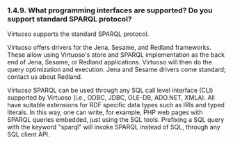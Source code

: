 <div>

<div>

<div>

<div>

### 1.4.9. What programming interfaces are supported? Do you support standard SPARQL protocol?

</div>

</div>

</div>

Virtuoso supports the standard SPARQL protocol.

Virtuoso offers drivers for the Jena, Sesame, and Redland frameworks.
These allow using Virtuoso's store and SPARQL implementation as the back
end of Jena, Sesame, or Redland applications. Virtuoso will then do the
query optimization and execution. Jena and Sesame drivers come standard;
contact us about Redland.

Virtuoso SPARQL can be used through any SQL call level interface (CLI)
supported by Virtuoso (i.e., ODBC, JDBC, OLE-DB, ADO.NET, XMLA). All
have suitable extensions for RDF specific data types such as IRIs and
typed literals. In this way, one can write, for example, PHP web pages
with SPARQL queries embedded, just using the SQL tools. Prefixing a SQL
query with the keyword "sparql" will invoke SPARQL instead of SQL,
through any SQL client API.

</div>
